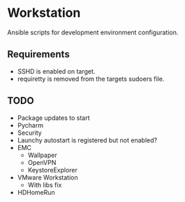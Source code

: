 Workstation
===========

Ansible scripts for development environment configuration.

## Requirements
* SSHD is enabled on target.
* requiretty is removed from the targets sudoers file.

## TODO
* Package updates to start
* Pycharm
* Security
* Launchy autostart is registered but not enabled?
* EMC
  * Wallpaper
  * OpenVPN
  * KeystoreExplorer
* VMware Workstation
  * With libs fix
* HDHomeRun
